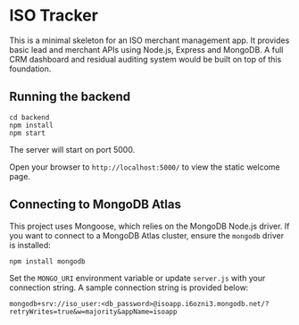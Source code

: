 # ISO Tracker

This is a minimal skeleton for an ISO merchant management app. It provides basic lead and merchant APIs using Node.js, Express and MongoDB. A full CRM dashboard and residual auditing system would be built on top of this foundation.

## Running the backend

```
cd backend
npm install
npm start
```

The server will start on port 5000.

Open your browser to `http://localhost:5000/` to view the static welcome page.

## Connecting to MongoDB Atlas

This project uses Mongoose, which relies on the MongoDB Node.js driver. If you
want to connect to a MongoDB Atlas cluster, ensure the `mongodb` driver is
installed:

```bash
npm install mongodb
```

Set the `MONGO_URI` environment variable or update `server.js` with your
connection string. A sample connection string is provided below:

```
mongodb+srv://iso_user:<db_password>@isoapp.i6ozni3.mongodb.net/?retryWrites=true&w=majority&appName=isoapp
```
